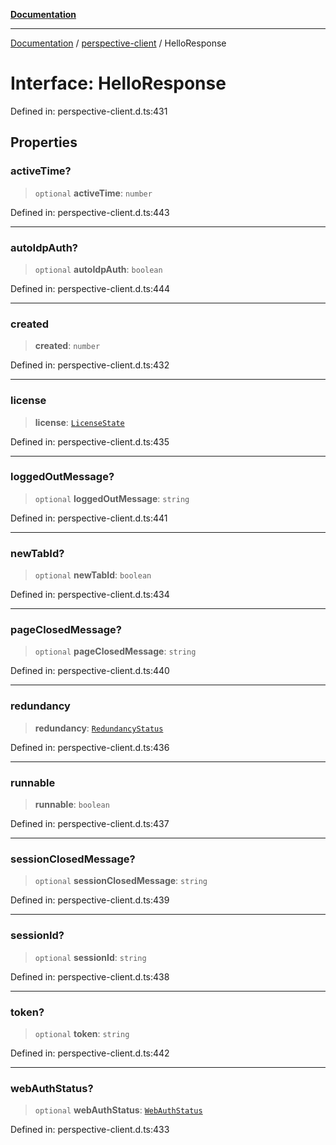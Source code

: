 [**Documentation**](../../index.md)

***

[Documentation](../../index.md) / [perspective-client](../index.md) / HelloResponse

# Interface: HelloResponse

Defined in: perspective-client.d.ts:431

## Properties

### activeTime?

> `optional` **activeTime**: `number`

Defined in: perspective-client.d.ts:443

***

### autoIdpAuth?

> `optional` **autoIdpAuth**: `boolean`

Defined in: perspective-client.d.ts:444

***

### created

> **created**: `number`

Defined in: perspective-client.d.ts:432

***

### license

> **license**: [`LicenseState`](LicenseState.md)

Defined in: perspective-client.d.ts:435

***

### loggedOutMessage?

> `optional` **loggedOutMessage**: `string`

Defined in: perspective-client.d.ts:441

***

### newTabId?

> `optional` **newTabId**: `boolean`

Defined in: perspective-client.d.ts:434

***

### pageClosedMessage?

> `optional` **pageClosedMessage**: `string`

Defined in: perspective-client.d.ts:440

***

### redundancy

> **redundancy**: [`RedundancyStatus`](RedundancyStatus.md)

Defined in: perspective-client.d.ts:436

***

### runnable

> **runnable**: `boolean`

Defined in: perspective-client.d.ts:437

***

### sessionClosedMessage?

> `optional` **sessionClosedMessage**: `string`

Defined in: perspective-client.d.ts:439

***

### sessionId?

> `optional` **sessionId**: `string`

Defined in: perspective-client.d.ts:438

***

### token?

> `optional` **token**: `string`

Defined in: perspective-client.d.ts:442

***

### webAuthStatus?

> `optional` **webAuthStatus**: [`WebAuthStatus`](WebAuthStatus.md)

Defined in: perspective-client.d.ts:433
